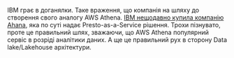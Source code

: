 IBM грає в доганялки. Таке враження, що компанія на шляху до створення свого аналогу AWS Athena. [IBM нещодавно купила компанію Ahana](https://prestodb.io/blog/2023/04/12/IBM-joins-presto-foundation.html), яка по суті надає Presto-as-a-Service рішення. Трохи пізнувато, проте це правильний шлях, зважаючи, що AWS Athena популярний сервіс в розріді аналітики даних. А ще це правильний рух в сторону Data lake/Lakehouse архітектури.